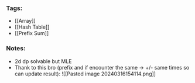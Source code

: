 ### Tags:
- [[Array]]
- [[Hash Table]]
- [[Prefix Sum]]
### Notes:
- 2d dp solvable but MLE
- Thank to this bro (prefix and if encounter the same -> +/- same times so can update result):
  ![[Pasted image 20240316154114.png]]